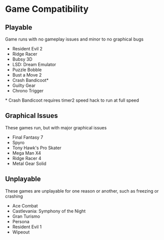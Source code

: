 # Game Compatibility

## Playable
Game runs with no gameplay issues and minor to no graphical bugs

* Resident Evil 2
* Ridge Racer
* Bubsy 3D
* LSD: Dream Emulator
* Puzzle Bobble
* Bust a Move 2
* Crash Bandicoot*
* Guilty Gear
* Chrono Trigger

\* Crash Bandicoot requires timer2 speed hack to run at full speed

## Graphical Issues
These games run, but with major graphical issues

* Final Fantasy 7
* Spyro
* Tony Hawk's Pro Skater
* Mega Man X4
* Ridge Racer 4
* Metal Gear Solid

## Unplayable
These games are unplayable for one reason or another, such as freezing or crashing

* Ace Combat
* Castlevania: Symphony of the Night
* Gran Turismo
* Persona
* Resident Evil 1
* Wipeout
